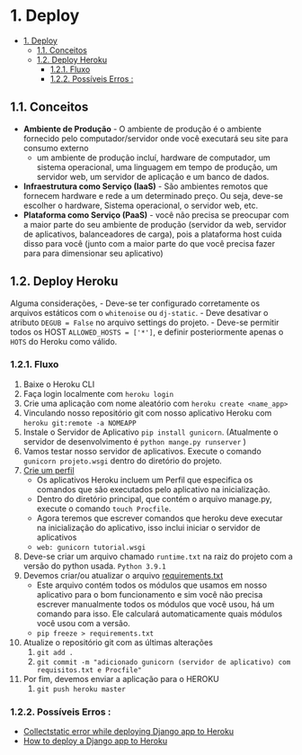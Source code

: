 # 1. Deploy 

- [1. Deploy](#1-deploy)
  - [1.1. Conceitos](#11-conceitos)
  - [1.2. Deploy Heroku](#12-deploy-heroku)
    - [1.2.1. Fluxo](#121-fluxo)
    - [1.2.2. Possíveis Erros :](#122-possíveis-erros-)

## 1.1. Conceitos
- **Ambiente de Produção** - O ambiente de produção é o ambiente fornecido pelo computador/servidor onde você executará seu site para consumo externo
  - um ambiente de produção incluí, hardware de computador, um sistema operacional, uma linguagem em tempo de produção, um servidor web, um servidor de aplicação e um banco de dados. 
- **Infraestrutura como Serviço (IaaS)** - São ambientes remotos que fornecem hardware e rede a um determinado preço. Ou seja, deve-se escolher o hardware, Sistema operacional, o servidor web, etc. 
- **Plataforma como Serviço (PaaS)** - você não precisa se preocupar com a maior parte do seu ambiente de produção (servidor da web, servidor de aplicativos, balanceadores de carga), pois a plataforma host cuida disso para você (junto com a maior parte do que você precisa fazer para para dimensionar seu aplicativo)

## 1.2. Deploy Heroku

Alguma considerações, 
    - Deve-se ter configurado corretamente os arquivos estáticos com o `whitenoise` ou `dj-static`. 
    - Deve desativar o atributo `DEGUB = False` no arquivo settings do projeto. 
    - Deve-se permitir todos os HOST `ALLOWED_HOSTS = ['*']`, e definir posteriormente apenas o `HOTS` do Heroku como válido. 

### 1.2.1. Fluxo 

1. Baixe o Heroku CLI
2. Faça login localmente com `heroku login`
3. Crie uma aplicação com nome aleatório com `heroku create <name_app>`
4. Vinculando nosso repositório git com nosso aplicativo Heroku com `heroku git:remote -a NOMEAPP`
5. Instale o Servidor de Aplicativo `pip install gunicorn`. (Atualmente o servidor de desenvolvimento é `python mange.py runserver` )
6. Vamos testar nosso servidor de aplicativos. Execute o comando `gunicorn projeto.wsgi` dentro do diretório do projeto. 
7. [Crie um perfil](https://devcenter.heroku.com/articles/procfile)
   - Os aplicativos Heroku incluem um Perfil que especifica os comandos que são executados pelo aplicativo na inicialização. 
   - Dentro do diretório principal, que contém o arquivo manage.py, execute o comando `touch Procfile`. 
   - Agora teremos que escrever comandos que heroku deve executar na inicialização do aplicativo, isso inclui iniciar o servidor de aplicativos
   - `web: gunicorn tutorial.wsgi`
8. Deve-se criar um arquivo chamado `runtime.txt` na raiz do projeto com a versão do python usada. `Python 3.9.1` 
8. Devemos criar/ou atualizar o arquivo [requirements.txt](https://undefinedzack.hashnode.dev/how-to-create-a-to-do-app-in-django-with-bootstrap-and-font-awesome)
   - Este arquivo contém todos os módulos que usamos em nosso aplicativo para o bom funcionamento e sim você não precisa escrever manualmente todos os módulos que você usou, há um comando para isso. Ele calculará automaticamente quais módulos você usou com a versão.
   - `pip freeze > requirements.txt`
9. Atualize o repositório git com as últimas alterações
   1.  `git add .`
   2.  `git commit -m "adicionado gunicorn (servidor de aplicativo) com requisitos.txt e Procfile" `
10. Por fim, devemos enviar a aplicação para o HEROKU
    1.  `git push heroku master`


### 1.2.2. Possíveis Erros : 
- [Collectstatic error while deploying Django app to Heroku](https://stackoverflow.com/questions/36665889/collectstatic-error-while-deploying-django-app-to-heroku)
- [How to deploy a Django app to Heroku](https://dev.to/undefinedzack/how-to-deploy-a-django-app-to-heroku-3k6i)
